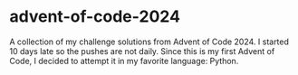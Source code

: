 # advent-of-code-2024
A collection of my challenge solutions from Advent of Code 2024. I started 10 days late so the pushes are not daily. Since this is my first Advent of Code, I decided to attempt it in my favorite language: Python. 
